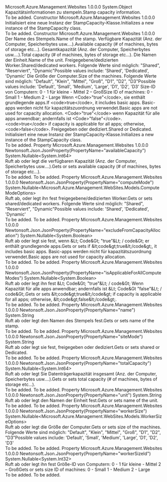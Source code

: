 <Type Name="StampCapacity" FullName="Microsoft.Azure.Management.WebSites.Models.StampCapacity">
  <TypeSignature Language="C#" Value="public class StampCapacity" />
  <TypeSignature Language="ILAsm" Value=".class public auto ansi beforefieldinit StampCapacity extends System.Object" />
  <TypeSignature Language="DocId" Value="T:Microsoft.Azure.Management.WebSites.Models.StampCapacity" />
  <TypeSignature Language="VB.NET" Value="Public Class StampCapacity" />
  <TypeSignature Language="F#" Value="type StampCapacity = class" />
  <AssemblyInfo>
    <AssemblyName>Microsoft.Azure.Management.Websites</AssemblyName>
    <AssemblyVersion>1.0.0.0</AssemblyVersion>
  </AssemblyInfo>
  <Base>
    <BaseTypeName>System.Object</BaseTypeName>
  </Base>
  <Interfaces />
  <Docs>
    <summary>
            <span data-ttu-id="55e88-101">Kapazitätsinformationen zu stempeln.</span><span class="sxs-lookup"><span data-stu-id="55e88-101">Stamp capacity information.</span></span>
            </summary>
    <remarks>To be added.</remarks>
  </Docs>
  <Members>
    <Member MemberName=".ctor">
      <MemberSignature Language="C#" Value="public StampCapacity ();" />
      <MemberSignature Language="ILAsm" Value=".method public hidebysig specialname rtspecialname instance void .ctor() cil managed" />
      <MemberSignature Language="DocId" Value="M:Microsoft.Azure.Management.WebSites.Models.StampCapacity.#ctor" />
      <MemberSignature Language="VB.NET" Value="Public Sub New ()" />
      <MemberType>Constructor</MemberType>
      <AssemblyInfo>
        <AssemblyName>Microsoft.Azure.Management.Websites</AssemblyName>
        <AssemblyVersion>1.0.0.0</AssemblyVersion>
      </AssemblyInfo>
      <Parameters />
      <Docs>
        <summary>
            <span data-ttu-id="55e88-102">Initialisiert eine neue Instanz der StampCapacity-Klasse.</span><span class="sxs-lookup"><span data-stu-id="55e88-102">Initializes a new instance of the StampCapacity class.</span></span>
            </summary>
        <remarks>To be added.</remarks>
      </Docs>
    </Member>
    <Member MemberName=".ctor">
      <MemberSignature Language="C#" Value="public StampCapacity (string name = null, Nullable&lt;long&gt; availableCapacity = null, Nullable&lt;long&gt; totalCapacity = null, string unit = null, Nullable&lt;Microsoft.Azure.Management.WebSites.Models.ComputeModeOptions&gt; computeMode = null, Nullable&lt;Microsoft.Azure.Management.WebSites.Models.WorkerSizeOptions&gt; workerSize = null, Nullable&lt;int&gt; workerSizeId = null, Nullable&lt;bool&gt; excludeFromCapacityAllocation = null, Nullable&lt;bool&gt; isApplicableForAllComputeModes = null, string siteMode = null);" />
      <MemberSignature Language="ILAsm" Value=".method public hidebysig specialname rtspecialname instance void .ctor(string name, valuetype System.Nullable`1&lt;int64&gt; availableCapacity, valuetype System.Nullable`1&lt;int64&gt; totalCapacity, string unit, valuetype System.Nullable`1&lt;valuetype Microsoft.Azure.Management.WebSites.Models.ComputeModeOptions&gt; computeMode, valuetype System.Nullable`1&lt;valuetype Microsoft.Azure.Management.WebSites.Models.WorkerSizeOptions&gt; workerSize, valuetype System.Nullable`1&lt;int32&gt; workerSizeId, valuetype System.Nullable`1&lt;bool&gt; excludeFromCapacityAllocation, valuetype System.Nullable`1&lt;bool&gt; isApplicableForAllComputeModes, string siteMode) cil managed" />
      <MemberSignature Language="DocId" Value="M:Microsoft.Azure.Management.WebSites.Models.StampCapacity.#ctor(System.String,System.Nullable{System.Int64},System.Nullable{System.Int64},System.String,System.Nullable{Microsoft.Azure.Management.WebSites.Models.ComputeModeOptions},System.Nullable{Microsoft.Azure.Management.WebSites.Models.WorkerSizeOptions},System.Nullable{System.Int32},System.Nullable{System.Boolean},System.Nullable{System.Boolean},System.String)" />
      <MemberSignature Language="VB.NET" Value="Public Sub New (Optional name As String = null, Optional availableCapacity As Nullable(Of Long) = null, Optional totalCapacity As Nullable(Of Long) = null, Optional unit As String = null, Optional computeMode As Nullable(Of ComputeModeOptions) = null, Optional workerSize As Nullable(Of WorkerSizeOptions) = null, Optional workerSizeId As Nullable(Of Integer) = null, Optional excludeFromCapacityAllocation As Nullable(Of Boolean) = null, Optional isApplicableForAllComputeModes As Nullable(Of Boolean) = null, Optional siteMode As String = null)" />
      <MemberSignature Language="F#" Value="new Microsoft.Azure.Management.WebSites.Models.StampCapacity : string * Nullable&lt;int64&gt; * Nullable&lt;int64&gt; * string * Nullable&lt;Microsoft.Azure.Management.WebSites.Models.ComputeModeOptions&gt; * Nullable&lt;Microsoft.Azure.Management.WebSites.Models.WorkerSizeOptions&gt; * Nullable&lt;int&gt; * Nullable&lt;bool&gt; * Nullable&lt;bool&gt; * string -&gt; Microsoft.Azure.Management.WebSites.Models.StampCapacity" Usage="new Microsoft.Azure.Management.WebSites.Models.StampCapacity (name, availableCapacity, totalCapacity, unit, computeMode, workerSize, workerSizeId, excludeFromCapacityAllocation, isApplicableForAllComputeModes, siteMode)" />
      <MemberType>Constructor</MemberType>
      <AssemblyInfo>
        <AssemblyName>Microsoft.Azure.Management.Websites</AssemblyName>
        <AssemblyVersion>1.0.0.0</AssemblyVersion>
      </AssemblyInfo>
      <Parameters>
        <Parameter Name="name" Type="System.String" />
        <Parameter Name="availableCapacity" Type="System.Nullable&lt;System.Int64&gt;" />
        <Parameter Name="totalCapacity" Type="System.Nullable&lt;System.Int64&gt;" />
        <Parameter Name="unit" Type="System.String" />
        <Parameter Name="computeMode" Type="System.Nullable&lt;Microsoft.Azure.Management.WebSites.Models.ComputeModeOptions&gt;" />
        <Parameter Name="workerSize" Type="System.Nullable&lt;Microsoft.Azure.Management.WebSites.Models.WorkerSizeOptions&gt;" />
        <Parameter Name="workerSizeId" Type="System.Nullable&lt;System.Int32&gt;" />
        <Parameter Name="excludeFromCapacityAllocation" Type="System.Nullable&lt;System.Boolean&gt;" />
        <Parameter Name="isApplicableForAllComputeModes" Type="System.Nullable&lt;System.Boolean&gt;" />
        <Parameter Name="siteMode" Type="System.String" />
      </Parameters>
      <Docs>
        <param name="name"><span data-ttu-id="55e88-103">Der Name des Stempels.</span><span class="sxs-lookup"><span data-stu-id="55e88-103">Name of the stamp.</span></span></param>
        <param name="availableCapacity"><span data-ttu-id="55e88-104">Verfügbare Kapazität (Anz. der Computer, Speicherbytes usw....).</span><span class="sxs-lookup"><span data-stu-id="55e88-104">Available capacity (# of machines, bytes of storage etc...).</span></span></param>
        <param name="totalCapacity"><span data-ttu-id="55e88-105">Gesamtkapazität (Anz. der Computer, Speicherbytes usw....).</span><span class="sxs-lookup"><span data-stu-id="55e88-105">Total capacity (# of machines, bytes of storage etc...).</span></span></param>
        <param name="unit"><span data-ttu-id="55e88-106">Die Namen der Einheit.</span><span class="sxs-lookup"><span data-stu-id="55e88-106">Name of the unit.</span></span></param>
        <param name="computeMode"><span data-ttu-id="55e88-107">Freigegebene/dedizierten Worker.</span><span class="sxs-lookup"><span data-stu-id="55e88-107">Shared/dedicated workers.</span></span> <span data-ttu-id="55e88-108">Folgende Werte sind möglich: "Shared", "Reserviert", "Dynamic"</span><span class="sxs-lookup"><span data-stu-id="55e88-108">Possible values include: 'Shared', 'Dedicated', 'Dynamic'</span></span></param>
        <param name="workerSize"><span data-ttu-id="55e88-109">Die Größe der Computer.</span><span class="sxs-lookup"><span data-stu-id="55e88-109">Size of the machines.</span></span> <span data-ttu-id="55e88-110">Folgende Werte sind möglich: "Default", "Klein", "Mittel", "Groß", "D1", "D2", "D3"</span><span class="sxs-lookup"><span data-stu-id="55e88-110">Possible values include: 'Default', 'Small', 'Medium', 'Large', 'D1', 'D2', 'D3'</span></span></param>
        <param name="workerSizeId"><span data-ttu-id="55e88-111">Size-ID von Computern: 0 - 1 für kleine - Mittel 2 – Groß</span><span class="sxs-lookup"><span data-stu-id="55e88-111">Size ID of machines: 0 - Small 1 - Medium 2 - Large</span></span></param>
        <param name="excludeFromCapacityAllocation"><span data-ttu-id="55e88-112">Wenn &lt;Code&gt;"true"&lt;/code&gt;, sie enthält grundlegende apps.</span><span class="sxs-lookup"><span data-stu-id="55e88-112">If &lt;code&gt;true&lt;/code&gt;, it includes basic apps.</span></span>
            <span data-ttu-id="55e88-113">Basic-apps werden nicht für kapazitätszuordnung verwendet.</span><span class="sxs-lookup"><span data-stu-id="55e88-113">Basic apps are not used for capacity allocation.</span></span></param>
        <param name="isApplicableForAllComputeModes"><span data-ttu-id="55e88-114">&lt;Code&gt;"true"&lt;/code&gt; wenn Kapazität für alle apps anwendbar; andernfalls ist &lt;Code&gt;"false"&lt;/code&gt;.</span><span class="sxs-lookup"><span data-stu-id="55e88-114">&lt;code&gt;true&lt;/code&gt; if capacity is applicable for all apps; otherwise, &lt;code&gt;false&lt;/code&gt;.</span></span></param>
        <param name="siteMode"><span data-ttu-id="55e88-115">Freigegeben oder dediziert.</span><span class="sxs-lookup"><span data-stu-id="55e88-115">Shared or Dedicated.</span></span></param>
        <summary>
            <span data-ttu-id="55e88-116">Initialisiert eine neue Instanz der StampCapacity-Klasse.</span><span class="sxs-lookup"><span data-stu-id="55e88-116">Initializes a new instance of the StampCapacity class.</span></span>
            </summary>
        <remarks>To be added.</remarks>
      </Docs>
    </Member>
    <Member MemberName="AvailableCapacity">
      <MemberSignature Language="C#" Value="public Nullable&lt;long&gt; AvailableCapacity { get; set; }" />
      <MemberSignature Language="ILAsm" Value=".property instance valuetype System.Nullable`1&lt;int64&gt; AvailableCapacity" />
      <MemberSignature Language="DocId" Value="P:Microsoft.Azure.Management.WebSites.Models.StampCapacity.AvailableCapacity" />
      <MemberSignature Language="VB.NET" Value="Public Property AvailableCapacity As Nullable(Of Long)" />
      <MemberSignature Language="F#" Value="member this.AvailableCapacity : Nullable&lt;int64&gt; with get, set" Usage="Microsoft.Azure.Management.WebSites.Models.StampCapacity.AvailableCapacity" />
      <MemberType>Property</MemberType>
      <AssemblyInfo>
        <AssemblyName>Microsoft.Azure.Management.Websites</AssemblyName>
        <AssemblyVersion>1.0.0.0</AssemblyVersion>
      </AssemblyInfo>
      <Attributes>
        <Attribute>
          <AttributeName>Newtonsoft.Json.JsonProperty(PropertyName="availableCapacity")</AttributeName>
        </Attribute>
      </Attributes>
      <ReturnValue>
        <ReturnType>System.Nullable&lt;System.Int64&gt;</ReturnType>
      </ReturnValue>
      <Docs>
        <summary>
            <span data-ttu-id="55e88-117">Ruft ab oder legt die verfügbaren Kapazität (Anz. der Computer, Speicherbytes usw....).</span><span class="sxs-lookup"><span data-stu-id="55e88-117">Gets or sets available capacity (# of machines, bytes of storage etc...).</span></span>
            </summary>
        <value>To be added.</value>
        <remarks>To be added.</remarks>
      </Docs>
    </Member>
    <Member MemberName="ComputeMode">
      <MemberSignature Language="C#" Value="public Nullable&lt;Microsoft.Azure.Management.WebSites.Models.ComputeModeOptions&gt; ComputeMode { get; set; }" />
      <MemberSignature Language="ILAsm" Value=".property instance valuetype System.Nullable`1&lt;valuetype Microsoft.Azure.Management.WebSites.Models.ComputeModeOptions&gt; ComputeMode" />
      <MemberSignature Language="DocId" Value="P:Microsoft.Azure.Management.WebSites.Models.StampCapacity.ComputeMode" />
      <MemberSignature Language="VB.NET" Value="Public Property ComputeMode As Nullable(Of ComputeModeOptions)" />
      <MemberSignature Language="F#" Value="member this.ComputeMode : Nullable&lt;Microsoft.Azure.Management.WebSites.Models.ComputeModeOptions&gt; with get, set" Usage="Microsoft.Azure.Management.WebSites.Models.StampCapacity.ComputeMode" />
      <MemberType>Property</MemberType>
      <AssemblyInfo>
        <AssemblyName>Microsoft.Azure.Management.Websites</AssemblyName>
        <AssemblyVersion>1.0.0.0</AssemblyVersion>
      </AssemblyInfo>
      <Attributes>
        <Attribute>
          <AttributeName>Newtonsoft.Json.JsonProperty(PropertyName="computeMode")</AttributeName>
        </Attribute>
      </Attributes>
      <ReturnValue>
        <ReturnType>System.Nullable&lt;Microsoft.Azure.Management.WebSites.Models.ComputeModeOptions&gt;</ReturnType>
      </ReturnValue>
      <Docs>
        <summary>
            <span data-ttu-id="55e88-118">Ruft ab, oder legt ihn fest freigegebene/dedizierten Worker.</span><span class="sxs-lookup"><span data-stu-id="55e88-118">Gets or sets shared/dedicated workers.</span></span> <span data-ttu-id="55e88-119">Folgende Werte sind möglich: "Shared", "Reserviert", "Dynamic"</span><span class="sxs-lookup"><span data-stu-id="55e88-119">Possible values include: 'Shared', 'Dedicated', 'Dynamic'</span></span>
            </summary>
        <value>To be added.</value>
        <remarks>To be added.</remarks>
      </Docs>
    </Member>
    <Member MemberName="ExcludeFromCapacityAllocation">
      <MemberSignature Language="C#" Value="public Nullable&lt;bool&gt; ExcludeFromCapacityAllocation { get; set; }" />
      <MemberSignature Language="ILAsm" Value=".property instance valuetype System.Nullable`1&lt;bool&gt; ExcludeFromCapacityAllocation" />
      <MemberSignature Language="DocId" Value="P:Microsoft.Azure.Management.WebSites.Models.StampCapacity.ExcludeFromCapacityAllocation" />
      <MemberSignature Language="VB.NET" Value="Public Property ExcludeFromCapacityAllocation As Nullable(Of Boolean)" />
      <MemberSignature Language="F#" Value="member this.ExcludeFromCapacityAllocation : Nullable&lt;bool&gt; with get, set" Usage="Microsoft.Azure.Management.WebSites.Models.StampCapacity.ExcludeFromCapacityAllocation" />
      <MemberType>Property</MemberType>
      <AssemblyInfo>
        <AssemblyName>Microsoft.Azure.Management.Websites</AssemblyName>
        <AssemblyVersion>1.0.0.0</AssemblyVersion>
      </AssemblyInfo>
      <Attributes>
        <Attribute>
          <AttributeName>Newtonsoft.Json.JsonProperty(PropertyName="excludeFromCapacityAllocation")</AttributeName>
        </Attribute>
      </Attributes>
      <ReturnValue>
        <ReturnType>System.Nullable&lt;System.Boolean&gt;</ReturnType>
      </ReturnValue>
      <Docs>
        <summary>
            <span data-ttu-id="55e88-120">Ruft ab oder legt sie fest, wenn &amp;Lt; Code&amp;Gt; "true"&amp;Lt; / code&amp;Gt; er enthält grundlegende apps.</span><span class="sxs-lookup"><span data-stu-id="55e88-120">Gets or sets if &amp;lt;code&amp;gt;true&amp;lt;/code&amp;gt;, it includes basic apps.</span></span>
            <span data-ttu-id="55e88-121">Basic-apps werden nicht für kapazitätszuordnung verwendet.</span><span class="sxs-lookup"><span data-stu-id="55e88-121">Basic apps are not used for capacity allocation.</span></span>
            </summary>
        <value>To be added.</value>
        <remarks>To be added.</remarks>
      </Docs>
    </Member>
    <Member MemberName="IsApplicableForAllComputeModes">
      <MemberSignature Language="C#" Value="public Nullable&lt;bool&gt; IsApplicableForAllComputeModes { get; set; }" />
      <MemberSignature Language="ILAsm" Value=".property instance valuetype System.Nullable`1&lt;bool&gt; IsApplicableForAllComputeModes" />
      <MemberSignature Language="DocId" Value="P:Microsoft.Azure.Management.WebSites.Models.StampCapacity.IsApplicableForAllComputeModes" />
      <MemberSignature Language="VB.NET" Value="Public Property IsApplicableForAllComputeModes As Nullable(Of Boolean)" />
      <MemberSignature Language="F#" Value="member this.IsApplicableForAllComputeModes : Nullable&lt;bool&gt; with get, set" Usage="Microsoft.Azure.Management.WebSites.Models.StampCapacity.IsApplicableForAllComputeModes" />
      <MemberType>Property</MemberType>
      <AssemblyInfo>
        <AssemblyName>Microsoft.Azure.Management.Websites</AssemblyName>
        <AssemblyVersion>1.0.0.0</AssemblyVersion>
      </AssemblyInfo>
      <Attributes>
        <Attribute>
          <AttributeName>Newtonsoft.Json.JsonProperty(PropertyName="isApplicableForAllComputeModes")</AttributeName>
        </Attribute>
      </Attributes>
      <ReturnValue>
        <ReturnType>System.Nullable&lt;System.Boolean&gt;</ReturnType>
      </ReturnValue>
      <Docs>
        <summary>
            <span data-ttu-id="55e88-122">Ruft ab oder legt ihn fest &amp;Lt; Code&amp;Gt; "true"&amp;Lt; / code&amp;Gt; Wenn Kapazität für alle apps anwendbar; andernfalls ist &amp;Lt; Code&amp;Gt "false"&amp;Lt; / code&amp;Gt;.</span><span class="sxs-lookup"><span data-stu-id="55e88-122">Gets or sets &amp;lt;code&amp;gt;true&amp;lt;/code&amp;gt; if capacity is applicable for all apps; otherwise, &amp;lt;code&amp;gt;false&amp;lt;/code&amp;gt;.</span></span>
            </summary>
        <value>To be added.</value>
        <remarks>To be added.</remarks>
      </Docs>
    </Member>
    <Member MemberName="Name">
      <MemberSignature Language="C#" Value="public string Name { get; set; }" />
      <MemberSignature Language="ILAsm" Value=".property instance string Name" />
      <MemberSignature Language="DocId" Value="P:Microsoft.Azure.Management.WebSites.Models.StampCapacity.Name" />
      <MemberSignature Language="VB.NET" Value="Public Property Name As String" />
      <MemberSignature Language="F#" Value="member this.Name : string with get, set" Usage="Microsoft.Azure.Management.WebSites.Models.StampCapacity.Name" />
      <MemberType>Property</MemberType>
      <AssemblyInfo>
        <AssemblyName>Microsoft.Azure.Management.Websites</AssemblyName>
        <AssemblyVersion>1.0.0.0</AssemblyVersion>
      </AssemblyInfo>
      <Attributes>
        <Attribute>
          <AttributeName>Newtonsoft.Json.JsonProperty(PropertyName="name")</AttributeName>
        </Attribute>
      </Attributes>
      <ReturnValue>
        <ReturnType>System.String</ReturnType>
      </ReturnValue>
      <Docs>
        <summary>
            <span data-ttu-id="55e88-123">Ruft ab oder legt den Namen des Stempels fest.</span><span class="sxs-lookup"><span data-stu-id="55e88-123">Gets or sets name of the stamp.</span></span>
            </summary>
        <value>To be added.</value>
        <remarks>To be added.</remarks>
      </Docs>
    </Member>
    <Member MemberName="SiteMode">
      <MemberSignature Language="C#" Value="public string SiteMode { get; set; }" />
      <MemberSignature Language="ILAsm" Value=".property instance string SiteMode" />
      <MemberSignature Language="DocId" Value="P:Microsoft.Azure.Management.WebSites.Models.StampCapacity.SiteMode" />
      <MemberSignature Language="VB.NET" Value="Public Property SiteMode As String" />
      <MemberSignature Language="F#" Value="member this.SiteMode : string with get, set" Usage="Microsoft.Azure.Management.WebSites.Models.StampCapacity.SiteMode" />
      <MemberType>Property</MemberType>
      <AssemblyInfo>
        <AssemblyName>Microsoft.Azure.Management.Websites</AssemblyName>
        <AssemblyVersion>1.0.0.0</AssemblyVersion>
      </AssemblyInfo>
      <Attributes>
        <Attribute>
          <AttributeName>Newtonsoft.Json.JsonProperty(PropertyName="siteMode")</AttributeName>
        </Attribute>
      </Attributes>
      <ReturnValue>
        <ReturnType>System.String</ReturnType>
      </ReturnValue>
      <Docs>
        <summary>
            <span data-ttu-id="55e88-124">Ruft ab oder legt sie fest, freigegeben oder dediziert.</span><span class="sxs-lookup"><span data-stu-id="55e88-124">Gets or sets shared or Dedicated.</span></span>
            </summary>
        <value>To be added.</value>
        <remarks>To be added.</remarks>
      </Docs>
    </Member>
    <Member MemberName="TotalCapacity">
      <MemberSignature Language="C#" Value="public Nullable&lt;long&gt; TotalCapacity { get; set; }" />
      <MemberSignature Language="ILAsm" Value=".property instance valuetype System.Nullable`1&lt;int64&gt; TotalCapacity" />
      <MemberSignature Language="DocId" Value="P:Microsoft.Azure.Management.WebSites.Models.StampCapacity.TotalCapacity" />
      <MemberSignature Language="VB.NET" Value="Public Property TotalCapacity As Nullable(Of Long)" />
      <MemberSignature Language="F#" Value="member this.TotalCapacity : Nullable&lt;int64&gt; with get, set" Usage="Microsoft.Azure.Management.WebSites.Models.StampCapacity.TotalCapacity" />
      <MemberType>Property</MemberType>
      <AssemblyInfo>
        <AssemblyName>Microsoft.Azure.Management.Websites</AssemblyName>
        <AssemblyVersion>1.0.0.0</AssemblyVersion>
      </AssemblyInfo>
      <Attributes>
        <Attribute>
          <AttributeName>Newtonsoft.Json.JsonProperty(PropertyName="totalCapacity")</AttributeName>
        </Attribute>
      </Attributes>
      <ReturnValue>
        <ReturnType>System.Nullable&lt;System.Int64&gt;</ReturnType>
      </ReturnValue>
      <Docs>
        <summary>
            <span data-ttu-id="55e88-125">Ruft ab oder legt Sie Datenträgerkapazität insgesamt (Anz. der Computer, Speicherbytes usw....).</span><span class="sxs-lookup"><span data-stu-id="55e88-125">Gets or sets total capacity (# of machines, bytes of storage etc...).</span></span>
            </summary>
        <value>To be added.</value>
        <remarks>To be added.</remarks>
      </Docs>
    </Member>
    <Member MemberName="Unit">
      <MemberSignature Language="C#" Value="public string Unit { get; set; }" />
      <MemberSignature Language="ILAsm" Value=".property instance string Unit" />
      <MemberSignature Language="DocId" Value="P:Microsoft.Azure.Management.WebSites.Models.StampCapacity.Unit" />
      <MemberSignature Language="VB.NET" Value="Public Property Unit As String" />
      <MemberSignature Language="F#" Value="member this.Unit : string with get, set" Usage="Microsoft.Azure.Management.WebSites.Models.StampCapacity.Unit" />
      <MemberType>Property</MemberType>
      <AssemblyInfo>
        <AssemblyName>Microsoft.Azure.Management.Websites</AssemblyName>
        <AssemblyVersion>1.0.0.0</AssemblyVersion>
      </AssemblyInfo>
      <Attributes>
        <Attribute>
          <AttributeName>Newtonsoft.Json.JsonProperty(PropertyName="unit")</AttributeName>
        </Attribute>
      </Attributes>
      <ReturnValue>
        <ReturnType>System.String</ReturnType>
      </ReturnValue>
      <Docs>
        <summary>
            <span data-ttu-id="55e88-126">Ruft ab oder legt den Namen der Einheit fest.</span><span class="sxs-lookup"><span data-stu-id="55e88-126">Gets or sets name of the unit.</span></span>
            </summary>
        <value>To be added.</value>
        <remarks>To be added.</remarks>
      </Docs>
    </Member>
    <Member MemberName="WorkerSize">
      <MemberSignature Language="C#" Value="public Nullable&lt;Microsoft.Azure.Management.WebSites.Models.WorkerSizeOptions&gt; WorkerSize { get; set; }" />
      <MemberSignature Language="ILAsm" Value=".property instance valuetype System.Nullable`1&lt;valuetype Microsoft.Azure.Management.WebSites.Models.WorkerSizeOptions&gt; WorkerSize" />
      <MemberSignature Language="DocId" Value="P:Microsoft.Azure.Management.WebSites.Models.StampCapacity.WorkerSize" />
      <MemberSignature Language="VB.NET" Value="Public Property WorkerSize As Nullable(Of WorkerSizeOptions)" />
      <MemberSignature Language="F#" Value="member this.WorkerSize : Nullable&lt;Microsoft.Azure.Management.WebSites.Models.WorkerSizeOptions&gt; with get, set" Usage="Microsoft.Azure.Management.WebSites.Models.StampCapacity.WorkerSize" />
      <MemberType>Property</MemberType>
      <AssemblyInfo>
        <AssemblyName>Microsoft.Azure.Management.Websites</AssemblyName>
        <AssemblyVersion>1.0.0.0</AssemblyVersion>
      </AssemblyInfo>
      <Attributes>
        <Attribute>
          <AttributeName>Newtonsoft.Json.JsonProperty(PropertyName="workerSize")</AttributeName>
        </Attribute>
      </Attributes>
      <ReturnValue>
        <ReturnType>System.Nullable&lt;Microsoft.Azure.Management.WebSites.Models.WorkerSizeOptions&gt;</ReturnType>
      </ReturnValue>
      <Docs>
        <summary>
            <span data-ttu-id="55e88-127">Ruft ab oder legt die Größe der Computer.</span><span class="sxs-lookup"><span data-stu-id="55e88-127">Gets or sets size of the machines.</span></span> <span data-ttu-id="55e88-128">Folgende Werte sind möglich: "Default", "Klein", "Mittel", "Groß", "D1", "D2", "D3"</span><span class="sxs-lookup"><span data-stu-id="55e88-128">Possible values include: 'Default', 'Small', 'Medium', 'Large', 'D1', 'D2', 'D3'</span></span>
            </summary>
        <value>To be added.</value>
        <remarks>To be added.</remarks>
      </Docs>
    </Member>
    <Member MemberName="WorkerSizeId">
      <MemberSignature Language="C#" Value="public Nullable&lt;int&gt; WorkerSizeId { get; set; }" />
      <MemberSignature Language="ILAsm" Value=".property instance valuetype System.Nullable`1&lt;int32&gt; WorkerSizeId" />
      <MemberSignature Language="DocId" Value="P:Microsoft.Azure.Management.WebSites.Models.StampCapacity.WorkerSizeId" />
      <MemberSignature Language="VB.NET" Value="Public Property WorkerSizeId As Nullable(Of Integer)" />
      <MemberSignature Language="F#" Value="member this.WorkerSizeId : Nullable&lt;int&gt; with get, set" Usage="Microsoft.Azure.Management.WebSites.Models.StampCapacity.WorkerSizeId" />
      <MemberType>Property</MemberType>
      <AssemblyInfo>
        <AssemblyName>Microsoft.Azure.Management.Websites</AssemblyName>
        <AssemblyVersion>1.0.0.0</AssemblyVersion>
      </AssemblyInfo>
      <Attributes>
        <Attribute>
          <AttributeName>Newtonsoft.Json.JsonProperty(PropertyName="workerSizeId")</AttributeName>
        </Attribute>
      </Attributes>
      <ReturnValue>
        <ReturnType>System.Nullable&lt;System.Int32&gt;</ReturnType>
      </ReturnValue>
      <Docs>
        <summary>
            <span data-ttu-id="55e88-129">Ruft ab oder legt ihn fest Größe-ID von Computern: 0 - 1 für kleine - Mittel 2 – Groß</span><span class="sxs-lookup"><span data-stu-id="55e88-129">Gets or sets size ID of machines: 0 - Small 1 - Medium 2 - Large</span></span>
            </summary>
        <value>To be added.</value>
        <remarks>To be added.</remarks>
      </Docs>
    </Member>
  </Members>
</Type>